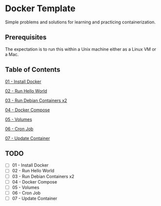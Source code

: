 # Docker Template

Simple problems and solutions for learning and practicing containerization.

## Prerequisites

The expectation is to run this within a Unix machine either as a Linux VM or a Mac.

## Table of Contents 
[01 - Install Docker](01/README.md)

[02 - Run Hello World](02/README.md)

[03 - Run Debian Containers x2](03/README.md)

[04 - Docker Compose](04/README.md)

[05 - Volumes](05/README.md)

[06 - Cron Job](06/README.md)

[07 - Update Container](07/README.md)

## TODO 
- [ ] 01 - Install Docker
- [ ] 02 - Run Hello World
- [ ] 03 - Run Debian Containers x2
- [ ] 04 - Docker Compose
- [ ] 05 - Volumes
- [ ] 06 - Cron Job
- [ ] 07 - Update Container
